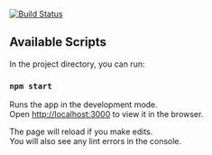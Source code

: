 [![Build Status](https://travis-ci.org/tanzyy96/ssadProject.svg?branch=master)](https://travis-ci.org/tanzyy96/ssadProject)  

## Available Scripts

In the project directory, you can run:

### `npm start`

Runs the app in the development mode.<br />
Open [http://localhost:3000](http://localhost:3000) to view it in the browser.

The page will reload if you make edits.<br />
You will also see any lint errors in the console.



